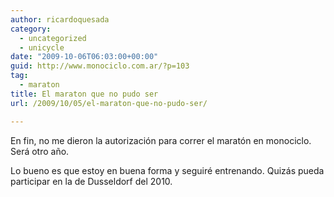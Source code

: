 ```yaml
---
author: ricardoquesada
category:
  - uncategorized
  - unicycle
date: "2009-10-06T06:03:00+00:00"
guid: http://www.monociclo.com.ar/?p=103
tag:
  - maraton
title: El maraton que no pudo ser
url: /2009/10/05/el-maraton-que-no-pudo-ser/

---
```

En fin, no me dieron la autorización para correr el maratón en monociclo.  
Será otro año.

Lo bueno es que estoy en buena forma y seguiré entrenando. Quizás pueda participar en la de Dusseldorf del 2010.
